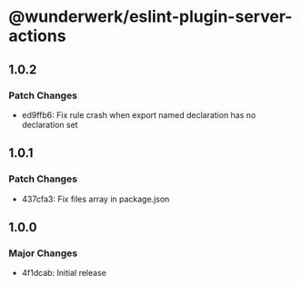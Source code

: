 # @wunderwerk/eslint-plugin-server-actions

## 1.0.2

### Patch Changes

- ed9ffb6: Fix rule crash when export named declaration has no declaration set

## 1.0.1

### Patch Changes

- 437cfa3: Fix files array in package.json

## 1.0.0

### Major Changes

- 4f1dcab: Initial release

